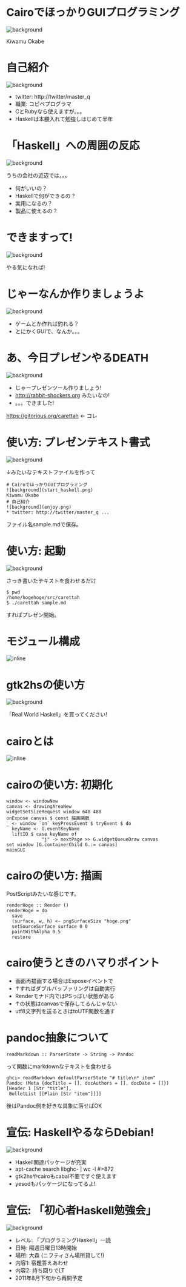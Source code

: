 # CairoでほっかりGUIプログラミング

![background](start_haskell.png)

Kiwamu Okabe

# 自己紹介

![background](enjoy.png)

* twitter: http://twitter/master_q
* 職業: コピペプログラマ
* CとRubyなら使えますが。。。
* Haskellは本腰入れて勉強しはじめて半年

# 「Haskell」への周囲の反応

![background](Haskellwiki_logo_big.png)

うちの会社の近辺では。。。

* 何がいいの？
* Haskellで何ができるの？
* 実用になるの？
* 製品に使えるの？

# できますって!

![background](kuma.png)

やる気になれば!

# じゃーなんか作りましょうよ

![background](hammer.png)

* ゲームとか作れば釣れる？
* とにかくGUIで、なんか。。。

# あ、今日プレゼンやるDEATH

![background](lavie-with-logo.png)

* じゃープレゼンツール作りましょう!
* http://rabbit-shockers.org みたいなの!
* 。。。できました!

https://gitorious.org/carettah ← コレ

# 使い方: プレゼンテキスト書式

![background](editors.png)

↓みたいなテキストファイルを作って

~~~ { .markdown }
# CairoでほっかりGUIプログラミング
![background](start_haskell.png)
Kiwamu Okabe
# 自己紹介
![background](enjoy.png)
* twitter: http://twitter/master_q ...
~~~

ファイル名sample.mdで保存。

# 使い方: 起動

![background](execute.png)

さっき書いたテキストを食わせるだけ

~~~ { .command }
$ pwd
/home/hogehoge/src/carettah
$ ./carettah sample.md
~~~

すればプレゼン開始。

# モジュール構成

![inline](draw_arch.png)

# gtk2hsの使い方

![background](realworldhaskell.png)

「Real World Haskell」を買ってください!

# cairoとは

![inline](gnome.png)

# cairoの使い方: 初期化

~~~ { .haskell }
window <- windowNew
canvas <- drawingAreaNew
widgetSetSizeRequest window 640 480
onExpose canvas $ const 描画関数
_ <- window `on` keyPressEvent $ tryEvent $ do
  keyName <- G.eventKeyName
  liftIO $ case keyName of
             "j" -> nextPage >> G.widgetQueueDraw canvas
set window [G.containerChild G.:= canvas]
mainGUI
~~~

# cairoの使い方: 描画

PostScriptみたいな感じです。

~~~ { .haskell }
renderHoge :: Render ()
renderHoge = do
  save
  (surface, w, h) <- pngSurfaceSize "hoge.png"
  setSourceSurface surface 0 0
  paintWithAlpha 0.5
  restore
~~~

# cairo使うときのハマりポイント

* 画面再描画する場合はExposeイベントで
* ↑すればダブルバッファリングは自動実行
* Renderモナド内ではPSっぽい状態がある
* ↑の状態はcanvasで保存してるんじゃない
* utf8文字列を送るときはtoUTF関数を通す 

# pandoc抽象について

~~~ { .haskell }
readMarkdown :: ParserState -> String -> Pandoc
~~~

って関数にmarkdownなテキストを食わせる

~~~ { .haskell }
ghci> readMarkdown defaultParserState "# title\n* item"
Pandoc (Meta {docTitle = [], docAuthors = [], docDate = []})
[Header 1 [Str "title"],
 BulletList [[Plain [Str "item"]]]]
~~~

後はPandoc側を好きな具象に落せばOK

# 宣伝: HaskellやるならDebian!

![background](debian.png)

* Haskell関連パッケージが充実
* apt-cache search libghc- | wc -l #>872
* gtk2hsやcairoもcabal不要ですぐ使えます
* yesodもパッケージになってるよ!

# 宣伝: 「初心者Haskell勉強会」

![background](haskellstudy.png)

* レベル: 「プログラミングHaskell」一読
* 日時: 隔週日曜日13時開始
* 場所: 大森 (ニフティさん場所貸して!)
* 内容1: 宿題答えあわせ
* 内容2: 持ち回りでLT
* 2011年8月下旬から再開予定
